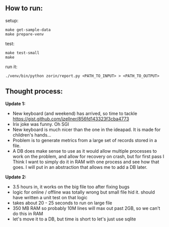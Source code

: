 How to run:
-----------

setup:

```
make get-sample-data
make prepare-venv
```

test:

```
make test-small
make
```

run it:

```
./venv/bin/python zorin/report.py <PATH_TO_INPUT> > <PATH_TO_OUTPUT>
```

Thought process:
----------------

**Update 1:**

- New keyboard (and weekend) has arrived, so time to tackle https://gist.github.com/jzellner/856fd143323f3cba4773
- Irix joke was funny.  Oh SGI
- New keyboard is much nicer than the one in the ideapad.  It is made for children's hands...
- Problem is to generate metrics from a large set of records stored in a file.  
- A DB does make sense to use as it would allow multiple processes to work on the problem, and allow for recovery on crash, but for first pass I Think I want to simply do it in RAM with one process and see how that goes.  I will put in an abstraction that allows me to add a DB later.

**Update 2:**

 - 3.5 hours in, it works on the big file too after fixing bugs
 - logic for online / offline was totally wrong but small file hid it.  should have written a unit test on that logic
 - takes about 20 - 25 seconds to run on large file
 - 350 MB RAM so probably 10M lines will max out past 2GB, so we can't do this in RAM
 - let's move it to a DB, but time is short to let's just use sqlite
